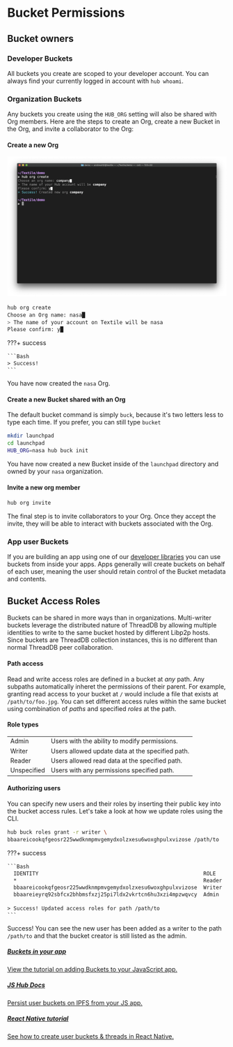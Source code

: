 # Bucket Permissions

## Bucket owners

### Developer Buckets

All buckets you create are scoped to your developer account. You can always find your currently logged in account with `hub whoami`.

### Organization Buckets

Any buckets you create using the `HUB_ORG` setting will also be shared with Org members. Here are the steps to create an Org, create a new Bucket in the Org, and invite a collaborator to the Org:

#### Create a new Org

![](../images/hub-cli/hub_org_create.png)

```bash
hub org create
Choose an Org name: nasa█
> The name of your account on Textile will be nasa
Please confirm: y█
```

???+ success

    ```Bash
    > Success!
    ```

You have now created the `nasa` Org.

#### Create a new Bucket shared with an Org

The default bucket command is simply `buck`, because it's two letters less to type each time. If you prefer, you can still type `bucket`

```bash
mkdir launchpad
cd launchpad
HUB_ORG=nasa hub buck init
```

You have now created a new Bucket inside of the `launchpad` directory and owned by your `nasa` organization.

#### Invite a new org member

```bash
hub org invite
```

The final step is to invite collaborators to your Org. Once they accept the invite, they will be able to interact with buckets associated with the Org.

### App user Buckets

If you are building an app using one of our [developer libraries](../hub/apis.md#libraries) you can use buckets from inside your apps. Apps generally will create buckets on behalf of each user, meaning the user should retain control of the Bucket metadata and contents.

## Bucket Access Roles

Buckets can be shared in more ways than in organizations. Multi-writer buckets leverage the distributed nature of ThreadDB by allowing multiple identities to write to the same bucket hosted by different Libp2p hosts. Since buckets are ThreadDB collection instances, this is no different than normal ThreadDB peer collaboration.

#### Path access

Read and write access roles are defined in a bucket at *any* path. Any subpaths automatically inheret the permissions of their parent. For example, granting read access to your bucket at `/` would include a file that exists at `/path/to/foo.jpg`. You can set different access rules within the same bucket using combination of *paths* and specified *roles* at the path. 

#### Role types

| | |
| :------ | :------ |
| Admin | Users with the ability to modify permissions. |
| Writer | Users allowed update data at the specified path. |
| Reader | Users allowed read data at the specified path. |
| Unspecified | Users with any permissions specified path. |

#### Authorizing users

You can specify new users and their roles by inserting their public key into the bucket access rules. Let's take a look at how we update roles using the CLI. 

```bash
hub buck roles grant -r writer \
bbaareicookqfgeosr225wwdknmpmvgemydxolzxesu6woxghpulxvizose /path/to
```

???+ success

    ```Bash
      IDENTITY                                                     ROLE    
      *                                                            Reader  
      bbaareicookqfgeosr225wwdknmpmvgemydxolzxesu6woxghpulxvizose  Writer  
      bbaareieyrq92sbfcx2bhbmsfxzj25pi7ldx2vkrtcn6hu3xzi4mpzwqvcy  Admin   

    > Success! Updated access roles for path /path/to
    ```

Success! You can see the new user has been added as a writer to the path `/path/to` and that the bucket creator is still listed as the admin.

<div class="txtl-options">
  <a href="../tutorials/hub/user-buckets/" class="box">
    <h5>Buckets in your app</h5>
    <p>View the tutorial on adding Buckets to your JavaScript app.</p>
  </a>
  <span class="box-space"> </span>
  <a href="https://textileio.github.io/js-hub" target="_blank" class="box">
    <h5>JS Hub Docs</h5>
    <p>Persist user buckets on IPFS from your JS app.</p>
  </a>
  <span class="box-space"> </span>
  <a href="../tutorials/react-native-buckets/" class="box">
    <h5>React Native tutorial</h5>
    <p>See how to create user buckets & threads in React Native.</p>
  </a>
</div>

